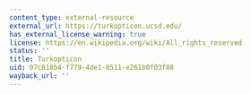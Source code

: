 ```yaml
---
content_type: external-resource
external_url: https://turkopticon.ucsd.edu/
has_external_license_warning: true
license: https://en.wikipedia.org/wiki/All_rights_reserved
status: ''
title: Turkopticon
uid: 07c818b4-f779-4de1-8511-e261b0f03f88
wayback_url: ''
---
```

